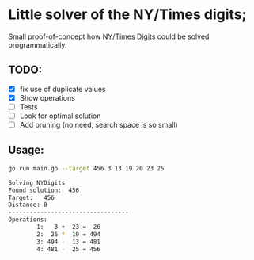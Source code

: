 # Little solver of the NY/Times digits;

Small proof-of-concept how [NY/Times Digits](https://www.nytimes.com/games/digits) could be solved programmatically.


## TODO:

- [x] fix use of duplicate values
- [x] Show operations
- [ ] Tests
- [ ] Look for optimal solution
- [ ] Add pruning (no need, search space is so small)

## Usage:

```bash
go run main.go --target 456 3 13 19 20 23 25

Solving NYDigits
Found solution:  456
Target:   456
Distance: 0
----------------------------------
Operations:
        1:   3 +  23 =  26
        2:  26 *  19 = 494
        3: 494 -  13 = 481
        4: 481 -  25 = 456
```
